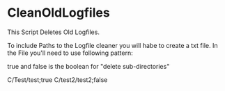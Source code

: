 # CleanOldLogfiles
This Script Deletes Old Logfiles.


To include Paths to the Logfile cleaner you will habe to create a txt file.
In the File you'll need to use following pattern:

true and false is the boolean for "delete sub-directories"

C/Test/test;true
C/test2/test2;false
